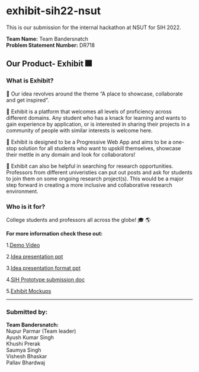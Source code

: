 # exhibit-sih22-nsut

This is our submission for the internal hackathon at NSUT for SIH 2022.

<b>Team Name:</b> Team Bandersnatch  
<b>Problem Statement Number:</b> DR718 

## Our Product- Exhibit  :fireworks:
### What is Exhibit?
:star2: Our idea revolves around the theme “A place to showcase, collaborate and get inspired”.  

:star2: Exhibit is a platform that welcomes all levels of proficiency across different domains. Any student who has a knack for learning and wants to gain experience by application, or is interested in sharing their projects in a community of people with similar interests is welcome here.

:star2: Exhibit is designed to be a Progressive Web App and aims to be a one-stop solution for all students who want to upskill themselves, showcase their mettle in any domain and look for collaborators!  

:star2: Exhibit can also be helpful in searching for research opportunities. Professors from different univeristies can put out posts and ask for students to join them on some ongoing research project(s). This would be a major step forward in creating a more inclusive and collaborative research environment. 

### Who is it for?
College students and professors all across the globe! :mortar_board: :earth_americas:

<b>For more information check these out:</b>

1.[Demo Video](https://drive.google.com/file/d/1LwqsGgJ5ZTjvhLbyxETpBij4Oy-WFK2x/view?usp=sharing)

2.[Idea presentation ppt](https://github.com/Pallavbh23/exhibit-sih22-nsut/blob/1a1730e1632f2a4943f22951acec97d4fbf0fc39/DR718%20-%20Bandersnatch%20.pdf)

3.[Idea presentation format ppt](https://github.com/Pallavbh23/exhibit-sih22-nsut/blob/1a1730e1632f2a4943f22951acec97d4fbf0fc39/Idea-Presentation-Format-SIH2022-College.pptx)

4.[SIH Prototype submission doc](https://github.com/Pallavbh23/exhibit-sih22-nsut/blob/1a1730e1632f2a4943f22951acec97d4fbf0fc39/SIH%20Prototype%20submission.pdf)

5.[Exhibit Mockups](https://github.com/Pallavbh23/exhibit-sih22-nsut/blob/d73c07156d523e1b494d62006d489aa23a4530f6/Exhibit%20Mockups.pdf)


<hr>

### Submitted by:
<b>Team Bandersnatch:</b>  
Nupur Parmar (Team leader)  
Ayush Kumar Singh  
Khushi Prerak  
Saumya Singh  
Vishesh Bhaskar  
Pallav Bhardwaj  


